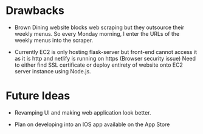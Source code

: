 # Drawbacks

- Brown Dining website blocks web scraping but they outsource their weekly menus. So every Monday morning, I enter the URLs of the weekly menus into the scraper.

- Currently EC2 is only hosting flask-server but front-end cannot access it as it is http and netlify is running on https (Browser security issue) Need to either find SSL certificate or deploy entirety of website
onto EC2 server instance using Node.js.

# Future Ideas

- Revamping UI and making web application look better.
  
- Plan on developing into an IOS app available on the App Store
